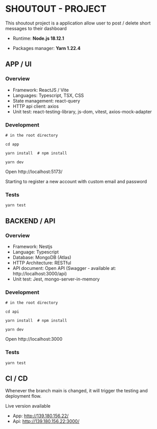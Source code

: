 # SHOUTOUT - PROJECT

This shoutout project is a application allow user to post / delete short messages to their dashboard

- Runtime: <b>Node.js 18.12.1</b>

- Packages manager: <b>Yarn 1.22.4</b>

## APP / UI
### Overview
- Framework: ReactJS / Vite
- Languages: Typescript, TSX, CSS
- State management: react-query
- HTTP api client: axios
- Unit test: react-testing-library, js-dom, vitest, axios-mock-adapter

### Development
```
# in the root directory

cd app

yarn install  # npm install

yarn dev   
```
Open http://localhost:5173/

Starting to register a new account with custom email and password

### Tests
```
yarn test
```

## BACKEND / API
### Overview
- Framework: Nestjs
- Language: Typescript
- Database: MongoDB (Atlas)
- HTTP Architecture: RESTful
- API document: Open API (Swagger - available at: http://localhost:3000/api)
- Unit test: Jest, mongo-server-in-memory

### Development

```
# in the root directory

cd api

yarn install  # npm install

yarn dev   
```
Open http://localhost:3000

### Tests
```
yarn test
```

## CI / CD

Whenever the branch main is changed, it will trigger the testing and deployment flow.

Live version available
- App: http://139.180.156.22/
- Api: http://139.180.156.22:3000/